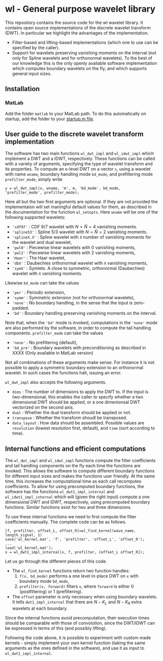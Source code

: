 # wl - General purpose wavelet library

This repository contains the source code for the wl wavelet library. 
It contains open source implementations of the discrete wavelet transform (DWT).
In particular we highlight the advantages of the implementation.

* Filter-based and lifting-based implementations (which one to use can be specified by the caller).
* Support for wavelets preserving vanishing moments on the interval (not only for Spline wavelets and for orthonormal wavelets). 
  To the best of our knowledge this is the only openly available software implementation which computes boundary wavelets on the fly, and which supports general input sizes.

## Installation

### MatLab
Add the folder `matlab` to your MatLab path. To do this automatically on startup, add the folder to your 
[startup.m file](https://ch.mathworks.com/help/matlab/matlab_env/what-is-the-matlab-search-path.html). 

## User guide to the discrete wavelet transform implementation

The software has two main functions `wl_dwt_impl` and `wl_idwt_impl` which implement
a DWT and a IDWT, respectively. These functions can be called with a variety of
arguments, specifying the type of wavelet transform and its properties. To
compute an `m`-level DWT on a vector `x`, using a wavelet with name `wname`,
boundary handling mode `bd_mode`, and prefiltering mode `prefilter_mode`,
simply write
```
y = wl_dwt_impl(x, wname, 'm', m, 'bd_mode', bd_mode, 'prefilter_mode', prefilter_mode);
```
Here all but the two first arguments are optional. If they are not provided the implementaion will set maningful default values for them, as described in the documentation for the function `wl_setopts`. 
Here `wname` will be one of the following supported wavelets:
*  `'cdf97'` : CDF 9/7 wavelet with $N = \tilde{N} = 4$ vanishing moments.
*  `'spline53'` : Spline 5/3 wavelet with $N = \tilde{N} = 2$ vanishing moments.
*  `'splineX.X'` : Spline wavelet with `X` number of vanishing moments for the wavelet and dual wavelet,
*  `'pwl0'` : Piecewise linear wavelets with 0 vanishing moments,
*  `'pwl2'` : Piecewise linear wavelets with 2 vanishing moments,
*  `'Haar'` : The Haar wavelet,
*  `'dbX'` : Daubechies orthonormal wavelet with `X` vanishing moments,
*  `'symX'` : Symlets. A close to symmetric, orthonormal (Daubechies) wavelet with `X` vanishing moments.

Likewise `bd_mode` can take the values
* `'per'` : Periodic extension,
* `'symm'` : Symmetric extension (not for orthonormal wavelets),
* `'none'` : No boundary handling, in the sense that the input is zero-padded. 
* `'bd'` : Boundary handling preserving vanishing moments on the interval.

Note that, when the `'bd'` mode is invoked, computations in the `'none'` mode are also performed by the software, in order to compute the tail handling components. 
`prefilter_mode` can take the values
* `'none'` : No prefiltering (default),
* `'bd_pre'` : Boundary wavelets with preconditioning as described in XXXX (Only available in MatLab version) 

Not all combinations of these arguments make sense. For instance it is not possible to apply a symmetric boundary extension to an orthonormal
wavelet. In such cases the functions halt, issuing an error. 

`wl_dwt_impl` also accepts the following arguments.
* `dims` : The number of dimensions to apply the DWT to. If the input is two-dimensional, this enables the caller to specify whether a two dimensional DWT should be applied, or a one dimenionsal DWT vectorized on the second axis. 
* `dual` :  Whether the dual transform should be applied or not.
* `transpose` : Whether the transform shoudl be transposed.
* `data_layout` : How data should be assembled. Possible values are `resolution` (lowest resolution first, default), and `time` (sort according to time). 
    
    
    
## Internal functions and efficient computations 
The `wl_dwt_impl` and `wl_idwt_impl` functions compute the
filter coefficients and tail handling components on the fly each time the
functions are invoked. This allows the software to compute different boundary
functions for different input sizes and makes the functions user friendly. At
the same time, this increases the computational time as each call recomputes coefficients. To allow for using precomputed boundary functions, the software has the functions `wl_dwt1_impl_internal` and
`wl_idwt1_impl_internal` which will (given the right input) compute a one dimensional DWT and IDWT, respectively, using precomputed boundary functions.  Similar functions exist for two and three
dimensions. 

To use these internal functions we need to first compute the filter coefficients 
manually. The complete code can be as follows.
```
[f, prefilter, offset_L, offset_R]=wl_find_kernel(wave_name, length_signal, 1)
save('wl_kernel.mat', 'f', 'prefilter', 'offset_L', 'offset_R');
...
load('wl_kernel.mat');
x = wl_dwt1_impl_internal(x, f, prefilter, [offset_L offset_R]);
```
Let us go through the different pieces of this code. 
* The `wl_find_kernel` functions return two function handles:
  1. `f(x, bd_mode)` performs a one level in-place DWT on `x` with boundary mode `bd_mode`, 
  2. `prefilter(x, forward)` filters `x`, where `forward` is either 0 (postfiltering) or 1 (prefiltering). 
* The `offset` parameter is only necessary when using boundary wavelets. It tells `dwt1_impl_internal` that there are $N-K_L$ and $N-K_R$ extra wavelets at each boundary.

Since the internal functions avoid precomputation, their execution times 
should be comparable with those of convolution, since the DWT/IDWT can be 
expressed in terms of this (and possibly lifting).

Following the code above, it is possible to experiment with custom made kernels - simply implement your own kernel function (taking the same arguments as the ones defined in the software), and use it as input to `wl_dwt1_impl_internal`.
